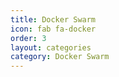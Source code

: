 ```yaml
---
title: Docker Swarm
icon: fab fa-docker
order: 3
layout: categories
category: Docker Swarm
---
```


